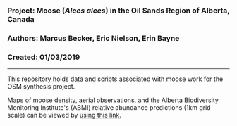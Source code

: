 ### Project: Moose (*Alces alces*) in the Oil Sands Region of Alberta, Canada
### Authors: Marcus Becker, Eric Nielson, Erin Bayne
### Created: 01/03/2019

---

This repository holds data and scripts associated with moose work for the OSM synthesis project. 

Maps of moose density, aerial observations, and the Alberta Biodiversity Monitoring Institute's (ABMI) relative abundance predictions (1km grid scale) can be viewed by [using this link.](https://mabecker89.github.io/ABMI-Moose/sightings_predictions_v1)  


